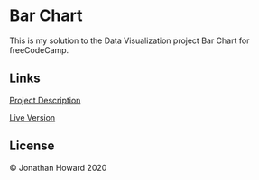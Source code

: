 # Bar Chart

This is my solution to the Data Visualization project Bar Chart for freeCodeCamp.

## Links

[Project Description](https://www.freecodecamp.org/learn/data-visualization/data-visualization-projects/visualize-data-with-a-bar-chart)

[Live Version](https://jonathanhhoward.github.io/bar-chart/)

## License

&copy; Jonathan Howard 2020
